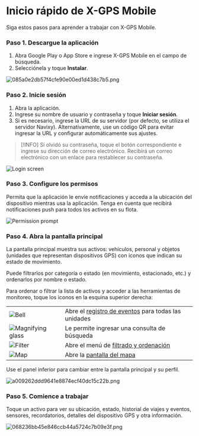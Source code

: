 # Inicio rápido de X-GPS Mobile

Siga estos pasos para aprender a trabajar con X-GPS Mobile.

### Paso 1. Descargue la aplicación

1. Abra Google Play o App Store e ingrese X-GPS Mobile en el campo de búsqueda.
2. Selecciónela y toque **Instalar**.

![085a0e2db57f4cfe90e00ed1d438c7b5.png](../../gua-del-usuario/aplicaciones-mviles-x-gps/x-gps-mobile/attachments/085a0e2db57f4cfe90e00ed1d438c7b5.png)

### Paso 2. Inicie sesión

1. Abra la aplicación.
2. Ingrese su nombre de usuario y contraseña y toque **Iniciar sesión**.
3. Si es necesario, ingrese la URL de su servidor (por defecto, se utiliza el servidor Navixy). Alternativamente, use un código QR para evitar ingresar la URL y configurar automáticamente sus ajustes.

> \[!INFO] Si olvidó su contraseña, toque el botón correspondiente e ingrese su dirección de correo electrónico. Recibirá un correo electrónico con un enlace para restablecer su contraseña.

![Login screen](../../gua-del-usuario/aplicaciones-mviles-x-gps/x-gps-mobile/attachments/cf79e0d1f1894b81a47c90b4f5c49ef2.jpg)

### Paso 3. Configure los permisos

Permita que la aplicación le envíe notificaciones y acceda a la ubicación del dispositivo mientras usa la aplicación. Tenga en cuenta que recibirá notificaciones push para todos los activos en su flota.

![Permission prompt](../../gua-del-usuario/aplicaciones-mviles-x-gps/x-gps-mobile/attachments/1d3626419dc1462b928e9d36943e2f6c.jpg)

### Paso 4. Abra la pantalla principal

La pantalla principal muestra sus activos: vehículos, personal y objetos (unidades que representan dispositivos GPS) con iconos que indican su estado de movimiento.

Puede filtrarlos por categoría o estado (en movimiento, estacionado, etc.) y ordenarlos por nombre o estado.

Para ordenar o filtrar la lista de activos y acceder a las herramientas de monitoreo, toque los iconos en la esquina superior derecha:&#x20;

|                                                                                                                                    |                                                                                                                                                                                         |
| ---------------------------------------------------------------------------------------------------------------------------------- | --------------------------------------------------------------------------------------------------------------------------------------------------------------------------------------- |
| ![Bell](../../gua-del-usuario/aplicaciones-mviles-x-gps/x-gps-mobile/attachments/9f2a1382af464cbfabcc548f9538fb2c.png)             | Abre el [registro de eventos](https://squaregps.atlassian.net/wiki/spaces/~7120201a6252f8d34242e3bdb7409b5d34d953/pages/3182821465/new+Assets+list#events-list) para todas las unidades |
| ![Magnifying glass](../../gua-del-usuario/aplicaciones-mviles-x-gps/x-gps-mobile/attachments/9525c65e012b446db6a14a2c9641afeb.png) | Le permite ingresar una consulta de búsqueda                                                                                                                                            |
| ![Filter](../../gua-del-usuario/aplicaciones-mviles-x-gps/x-gps-mobile/attachments/68d1b5b0d4934fedbda3dd9bd87d5ba1.png)           | Abre el menú de [filtrado y ordenación](https://squaregps.atlassian.net/wiki/spaces/~7120201a6252f8d34242e3bdb7409b5d34d953/pages/3182821465/new+Assets+list#sorting-and-filtering)     |
| ![Map](../../gua-del-usuario/aplicaciones-mviles-x-gps/x-gps-mobile/attachments/540d0aadee34459daf0020dffa6341d2.png)              | Abre la [pantalla del mapa](https://squaregps.atlassian.net/wiki/spaces/~7120201a6252f8d34242e3bdb7409b5d34d953/pages/3182821465/new+Assets+list#map-fullscreen)                        |

Use el panel inferior para cambiar entre la pantalla principal y su perfil.

![a009262ddd9641e8874ecf40dc15c22b.png](../../gua-del-usuario/aplicaciones-mviles-x-gps/x-gps-mobile/attachments/a009262ddd9641e8874ecf40dc15c22b.png)

### Paso 5. Comience a trabajar

Toque un activo para ver su ubicación, estado, historial de viajes y eventos, sensores, recordatorios, detalles del dispositivo GPS y otra información.

![068236bb45e846ccb44a5724c7b09e3f.png](../../gua-del-usuario/aplicaciones-mviles-x-gps/x-gps-mobile/attachments/068236bb45e846ccb44a5724c7b09e3f.png)
